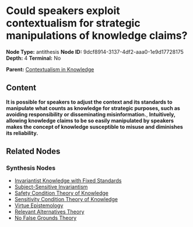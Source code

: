 # Could speakers exploit contextualism for strategic manipulations of knowledge claims?

**Node Type:** antithesis
**Node ID:** 9dcf8914-3137-4df2-aaa0-1e9d17728175
**Depth:** 4
**Terminal:** No

**Parent:** [Contextualism in Knowledge](contextualism-in-knowledge-synthesis-f42c5dcc-c521-4f47-a723-bcfc71a33c6a.md)

## Content

**It is possible for speakers to adjust the context and its standards to manipulate what counts as knowledge for strategic purposes, such as avoiding responsibility or disseminating misinformation.**, **Intuitively, allowing knowledge claims to be so easily manipulated by speakers makes the concept of knowledge susceptible to misuse and diminishes its reliability.**

## Related Nodes

### Synthesis Nodes

- [Invariantist Knowledge with Fixed Standards](invariantist-knowledge-with-fixed-standards-synthesis-1989fed9-f3c4-4839-a2b6-ad8005bc28c8.md)
- [Subject-Sensitive Invariantism](subject-sensitive-invariantism-synthesis-b782a1f8-e86b-4348-b5bb-6903395cfd67.md)
- [Safety Condition Theory of Knowledge](safety-condition-theory-of-knowledge-synthesis-7d3b3169-891a-406f-bdf7-f4fbb2846a14.md)
- [Sensitivity Condition Theory of Knowledge](sensitivity-condition-theory-of-knowledge-synthesis-9eabbb92-0539-475e-a757-82289a65e464.md)
- [Virtue Epistemology](virtue-epistemology-synthesis-5a59454d-3023-401f-825a-db11d997aae6.md)
- [Relevant Alternatives Theory](relevant-alternatives-theory-synthesis-ea2fdcb9-0daf-4b2a-9af8-c4e352ed87bc.md)
- [No False Grounds Theory](no-false-grounds-theory-synthesis-88181590-a8e3-42ca-b372-d5b9e383f627.md)
